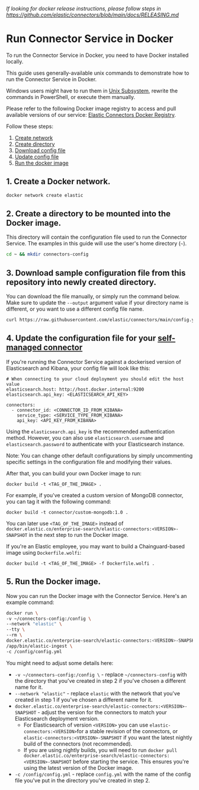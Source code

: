 _If looking for docker release instructions, please follow steps in https://github.com/elastic/connectors/blob/main/docs/RELEASING.md_

# Run Connector Service in Docker

To run the Connector Service in Docker, you need to have Docker installed locally.

This guide uses generally-available unix commands to demonstrate how to run the Connector Service in Docker.

Windows users might have to run them in [Unix Subsystem](https://learn.microsoft.com/en-us/windows/wsl/about), rewrite the commands in PowerShell, or execute them manually.

Please refer to the following Docker image registry to access and pull available versions of our service: [Elastic Connectors Docker Registry](https://www.docker.elastic.co/r/enterprise-search/elastic-connectors).

Follow these steps:

1. [Create network](#1-create-a-docker-network)
2. [Create directory](#2-create-a-directory-to-be-mounted-into-the-docker-image)
3. [Download config file](#3-download-sample-configuration-file-from-this-repository-into-newly-created-directory)
4. [Update config file](#4-update-the-configuration-file-for-your-self-managed-connectorhttpswwwelasticcoguideenenterprise-searchcurrentbuild-connectorhtmlbuild-connector-usage)
5. [Run the docker image](#5-run-the-docker-image)

## 1. Create a Docker network.

```sh
docker network create elastic
```

## 2. Create a directory to be mounted into the Docker image.

This directory will contain the configuration file used to run the Connector Service. The examples in this guide will use the user's home directory (`~`).

```sh
cd ~ && mkdir connectors-config
```

## 3. Download sample configuration file from this repository into newly created directory.

You can download the file manually, or simply run the command below. Make sure to update the `--output` argument value if your directory name is different, or you want to use a different config file name.

```sh
curl https://raw.githubusercontent.com/elastic/connectors/main/config.yml.example --output ~/connectors-config/config.yml
```

## 4. Update the configuration file for your [self-managed connector](https://www.elastic.co/guide/en/enterprise-search/current/build-connector.html#build-connector-usage)

If you're running the Connector Service against a dockerised version of Elasticsearch and Kibana, your config file will look like this:

```
# When connecting to your cloud deployment you should edit the host value
elasticsearch.host: http://host.docker.internal:9200
elasticsearch.api_key: <ELASTICSEARCH_API_KEY>

connectors:
  - connector_id: <CONNECTOR_ID_FROM_KIBANA>
    service_type: <SERVICE_TYPE_FROM_KIBANA>
    api_key: <API_KEY_FROM_KIBANA>

```

Using the `elasticsearch.api_key` is the recommended authentication method. However, you can also use `elasticsearch.username` and `elasticsearch.password` to authenticate with your Elasticsearch instance.

Note: You can change other default configurations by simply uncommenting specific settings in the configuration file and modifying their values.

After that, you can build your own Docker image to run:

```
docker build -t <TAG_OF_THE_IMAGE> .
```

For example, if you've created a custom version of MongoDB connector, you can tag it with the following command:

```
docker build -t connector/custom-mongodb:1.0 .
```

You can later use `<TAG_OF_THE_IMAGE>` instead of `docker.elastic.co/enterprise-search/elastic-connectors:<VERSION>-SNAPSHOT` in the next step to run the Docker image.

If you're an Elastic employee, you may want to build a Chainguard-based image using `Dockerfile.wolfi`:

```
docker build -t <TAG_OF_THE_IMAGE> -f Dockerfile.wolfi .
```

## 5. Run the Docker image.

Now you can run the Docker image with the Connector Service. Here's an example command:

```sh
docker run \
-v ~/connectors-config:/config \
--network "elastic" \
--tty \
--rm \
docker.elastic.co/enterprise-search/elastic-connectors:<VERSION>-SNAPSHOT \
/app/bin/elastic-ingest \
-c /config/config.yml
```

You might need to adjust some details here:

- `-v ~/connectors-config:/config \` - replace `~/connectors-config` with the directory that you've created in step 2 if you've chosen a different name for it.
- `--network "elastic"` - replace `elastic` with the network that you've created in step 1 if you've chosen a different name for it.
- `docker.elastic.co/enterprise-search/elastic-connectors:<VERSION>-SNAPSHOT` - adjust the version for the connectors to match your Elasticsearch deployment version.
  - For Elasticsearch of version `<VERSION>` you can use `elastic-connectors:<VERSION>`for a stable revision of the connectors, or `elastic-connectors:<VERSION>-SNAPSHOT` if you want the latest nightly build of the connectors (not recommended).
  - If you are using nightly builds, you will need to run `docker pull docker.elastic.co/enterprise-search/elastic-connectors:<VERSION>-SNAPSHOT` before starting the service. This ensures you're using the latest version of the Docker image.
- `-c /config/config.yml` - replace `config.yml` with the name of the config file you've put in the directory you've created in step 2.
